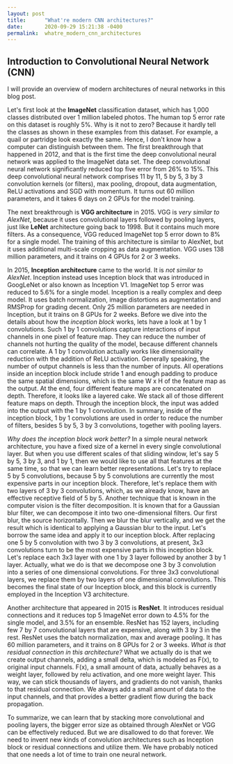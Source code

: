 ```yaml
---
layout: post
title:      "What're modern CNN architectures?"
date:       2020-09-29 15:21:38 -0400
permalink:  whatre_modern_cnn_architectures
---
```



## Introduction to Convolutional Neural Network (CNN)


I will provide an overview of modern architectures of neural networks in this blog post. 


Let's first look at the **ImageNet** classification dataset, which has 1,000 classes distributed over 1 million labeled photos. The human top 5 error rate on this dataset is roughly 5%. Why is it not to zero? Because it hardly tell the classes as shown in these examples from this dataset. For example, a quail or partridge look exactly the same. Hence, I don't know how a computer can distinguish between them. The first breakthrough that happened in 2012, and that is the first time the deep convolutional neural network was applied to the ImageNet data set. The deep convolutional neural network significantly reduced top five error from 26% to 15%. This deep convolutional neural network comprises 11 by 11, 5 by 5, 3 by 3 convolution kernels (or filters), max pooling, dropout, data augmentation, ReLU activations and SGD with momentum. It turns out 60 million parameters, and it takes 6 days on 2 GPUs for the model training.


The next breakthrough is **VGG architecture** in 2015. VGG is *very similar to AlexNet*, because it uses convolutional layers followed by pooling layers, just like **LeNet** architecture going back to 1998. But it contains much more filters. As a consequence, VGG reduced ImageNet top 5 error down to 8% for a single model. The training of this architecture is similar to AlexNet, but it uses additional multi-scale cropping as data augmentation. VGG uses 138 million parameters, and it trains on 4 GPUs for 2 or 3 weeks. 


In 2015, **Inception architecture** came to the world. It is *not similar to AlexNet*. Inception instead uses Inception block that was introduced in GoogLeNet or also known as Inception V1. ImageNet top 5 error was reduced to 5.6% for a single model. Inception is a really complex and deep model. It uses batch normalization, image distortions as augmentation and RMSProp for grading decent. Only 25 million parameters are needed in Inception, but it trains on 8 GPUs for 2 weeks. Before we dive into the details about how the *inception block* works, lets have a look at 1 by 1 convolutions. Such 1 by 1 convolutions capture interactions of input channels in one pixel of feature map. They can reduce the number of channels not hurting the quality of the model, because different channels can correlate. A 1 by 1 convolution actually works like dimensionality reduction with the addition of ReLU activation. Generally speaking, the number of output channels is less than the number of inputs. All operations inside an inception block include stride 1 and enough padding to produce the same spatial dimensions, which is the same W x H of the feature map as the output. At the end, four different feature maps are concatenated on depth. Therefore, it looks like a layered cake. We stack all of those different feature maps on depth. Through the inception block, the input was added into the output with the 1 by 1 convolution. In summary, inside of the inception block, 1 by 1 convolutions are used in order to reduce the number of filters, besides 5 by 5, 3 by 3 convolutions, together with pooling layers. 


*Why does the inception block work better?* In a simple neural network architecture, you have a fixed size of a kernel in every single convolutional layer. But when you use different scales of that sliding window, let's say 5 by 5, 3 by 3, and 1 by 1, then we would like to use all that features at the same time, so that we can learn better representations. Let's try to replace 5 by 5 convolutions, because 5 by 5 convolutions are currently the most expensive parts in our inception block. Therefore, let's replace them with two layers of 3 by 3 convolutions, which, as we already know, have an effective receptive field of 5 by 5. Another technique that is known in the computer vision is the filter decomposition. It is known that for a Gaussian blur filter, we can decompose it into two one-dimensional filters. Our first blur, the source horizontally. Then we blur the blur vertically, and we get the result which is identical to applying a Gaussian blur to the input. Let's borrow the same idea and apply it to our inception block. After replacing one 5 by 5 convolution with two 3 by 3 convolutions, at present, 3x3 convolutions turn to be the most expensive parts in this inception block. Let's replace each 3x3 layer with one 1 by 3 layer followed by another 3 by 1 layer. Actually, what we do is that we decompose one 3 by 3 convolution into a series of one dimensional convolutions. For three 3x3 convolutional layers, we replace them by two layers of one dimensional convolutions. This becomes the final state of our Inception block, and this block is currently employed in the Inception V3 architecture. 


Another architecture that appeared in 2015 is **ResNet**. It introduces residual connections and it reduces top 5 ImageNet error down to 4.5% for the single model, and 3.5% for an ensemble. ResNet has 152 layers, including few 7 by 7 convolutional layers that are expensive, along with 3 by 3 in the rest. ResNet uses the batch normalization, max and average pooling. It has 60 million parameters, and it trains on 8 GPUs for 2 or 3 weeks. *What is that residual connection in this architecture?* What we actually do is that we create output channels, adding a small delta, which is modeled as F(x), to original input channels. F(x), a small amount of data, actually behaves as a weight layer, followed by relu activation, and one more weight layer. This way, we can stick thousands of layers, and gradients do not vanish, thanks to that residual connection. We always add a small amount of data to the input channels, and that provides a better gradient flow during the back propagation. 

To summarize, we can learn that by stacking more convolutional and pooling layers, the bigger error size as obtained through AlexNet or VGG can be effectively reduced. But we are disallowed to do that forever. We need to invent new kinds of convolution architectures such as Inception block or residual connections and utilize them. We have probably noticed that one needs a lot of time to train one neural network. 
